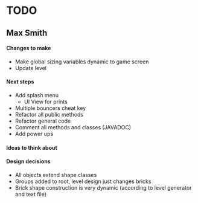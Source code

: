 # TODO
## Max Smith

#### Changes to make
- Make global sizing variables dynamic to game screen
- Update level

#### Next steps
- Add splash menu
    - UI View for prints
- Multiple bouncers cheat key
- Refactor all public methods
- Refactor general code
- Comment all methods and classes (JAVADOC)
- Add power ups

#### Ideas to think about

#### Design decisions
- All objects extend shape classes
- Groups added to root, level design just changes bricks
- Brick shape construction is very dynamic (according to level generator and text file)